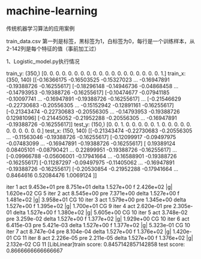 # machine-learning
传统机器学习算法的应用案例

train_data.csv
第一列是标签，黑标签为1，白标签为0，每行是一个训练样本，从2-142列是每个特征的值（事前加工过）

1、Logistic_model.py执行情况

train_y:  (350,) [0. 0. 0. 0. 0. 0. 0. 0. 0. 0. 0. 0. 0. 0. 0. 0. 0. 0. 0. 1.]
train_x:  (350, 140) [[-0.16366175 -0.16503525 -0.15327023 ... -0.16947891 -0.19388726
  -0.16255617]
 [-0.18296148 -0.14946736 -0.04868458 ... -0.14793953 -0.19388726
  -0.16255617]
 [-0.10474677 -0.07941185 -0.10097741 ... -0.16947891 -0.19388726
  -0.16255617]
 ...
 [-0.21546629 -0.22730683 -0.20556305 ... -0.15152942 -0.12891161
  -0.16255617]
 [-0.21343474 -0.22730683 -0.20556305 ... -0.14793953 -0.19388726
   0.12981096]
 [-0.21445052 -0.21952288 -0.20556305 ... -0.16947891 -0.19388726
  -0.16255617]]
test_y:  (150,) [0. 0. 1. 0. 0. 0. 0. 0. 1. 0. 0. 0. 0. 0. 0. 0. 0. 0. 0. 0.]
test_x:  (150, 140) [[-0.21343474 -0.22730683 -0.20556305 ... -0.11563046 -0.19388726
  -0.16255617]
 [-0.12099917 -0.09497975 -0.07483099 ... -0.16947891 -0.19388726
  -0.16255617]
 [ 0.19389124  0.08405101 -0.08790421 ...  0.22899951 -0.19388726
  -0.16255617]
 ...
 [-0.09966788 -0.05606001 -0.17941664 ... -0.16588901 -0.19388726
  -0.16255617]
 [-0.11287297 -0.09497975 -0.11405062 ... -0.16947891 -0.19388726
  -0.16255617]
 [-0.20530854 -0.21952288 -0.17941664 ...  0.8464616   0.52084476
   1.0069124 ]]
 
 iter  1 act 9.453e+01 pre 8.751e+01 delta 1.527e+00 f 2.426e+02 |g| 1.620e+02 CG   5
iter  2 act 8.545e+00 pre 7.371e+00 delta 1.527e+00 f 1.481e+02 |g| 3.958e+01 CG  10
iter  3 act 1.579e+00 pre 1.345e+00 delta 1.527e+00 f 1.395e+02 |g| 1.700e+01 CG   9
iter  4 act 2.620e-01 pre 2.305e-01 delta 1.527e+00 f 1.380e+02 |g| 5.605e+00 CG  10
iter  5 act 3.748e-02 pre 3.259e-02 delta 1.527e+00 f 1.377e+02 |g| 1.929e+00 CG  10
iter  6 act 6.415e-03 pre 5.421e-03 delta 1.527e+00 f 1.377e+02 |g| 5.323e-01 CG  10
iter  7 act 8.747e-04 pre 8.104e-04 delta 1.527e+00 f 1.376e+02 |g| 1.420e-01 CG  11
iter  8 act 2.226e-05 pre 2.211e-05 delta 1.527e+00 f 1.376e+02 |g| 2.132e-02 CG  11
[LibLinear]train score:  0.8457142857142858
test score:  0.8666666666666667

